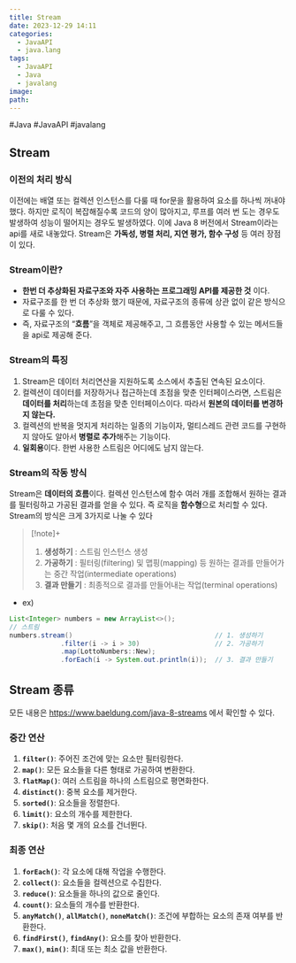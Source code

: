 ```yaml
---
title: Stream
date: 2023-12-29 14:11
categories:
  - JavaAPI
  - java.lang
tags:
  - JavaAPI
  - Java
  - javalang
image: 
path:
---
```

#Java #JavaAPI #javalang 

## Stream
### 이전의 처리 방식
이전에는 배열 또는 컬렉션 인스턴스를 다룰 때 for문을 활용하여 요소를 하나씩 꺼내야 했다. 하지만 로직이 복잡해질수록 코드의 양이 많아지고, 루프를 여러 번 도는 경우도 발생하여 성능이 떨어지는 경우도 발생하였다. 이에 Java 8 버전에서 Stream이라는 api를 새로 내놓았다. 
Stream은 **가독성, 병렬 처리, 지연 평가, 함수 구성** 등 여러 장점이 있다.

### Stream이란?
+ **한번 더 추상화된 자료구조와 자주 사용하는 프로그래밍 API를 제공한 것** 이다. 
+ 자료구조를 한 번 더 추상화 했기 때문에, 자료구조의 종류에 상관 없이 같은 방식으로 다룰 수 있다.
+ 즉, 자료구조의 “**흐름**”을 객체로 제공해주고, 그 흐름동안 사용할 수 있는 메서드들을 api로 제공해 준다.
### Stream의 특징
1. Stream은 데이터 처리연산을 지원하도록 소스에서 추출된 연속된 요소이다.
2. 컬렉션이 데이터를 저장하거나 접근하는데 초점을 맞춘 인터페이스라면, 스트림은 **데이터를 처리**하는데 초점을 맞춘 인터페이스이다. 따라서 **원본의 데이터를 변경하지 않는다.**
3. 컬렉션의 반복을 멋지게 처리하는 일종의 기능이자, 멀티스레드 관련 코드를 구현하지 않아도 알아서 **병렬로 추가**해주는 기능이다.
4. **일회용**이다. 한번 사용한 스트림은 어디에도 남지 않는다.
### Stream의 작동 방식
Stream은 **데이터의 흐름**이다. 컬렉션 인스턴스에 함수 여러 개를 조합해서 원하는 결과를 필터링하고 가공된 결과를 얻을 수 있다. 즉 로직을 **함수형**으로 처리할 수 있다. Stream의 방식은 크게 3가지로 나눌 수 있다

> [!note]+ 
> 1. **생성하기** : 스트림 인스턴스 생성
> 2. **가공하기** : 필터링(filtering) 및 맵핑(mapping) 등 원하는 결과를 만들어가는 중간 작업(intermediate operations)
> 3. **결과 만들기** : 최종적으로 결과를 만들어내는 작업(terminal operations)

+ ex)
```java
List<Integer> numbers = new ArrayList<>();
// 스트림
numbers.stream()									// 1. 생성하기
			 .filter(i -> i > 30) 					// 2. 가공하기
			 .map(LottoNumbers::New);
			 .forEach(i -> System.out.println(i));	// 3. 결과 만들기
```

## Stream 종류
모든 내용은 https://www.baeldung.com/java-8-streams 에서 확인할 수 있다.

### 중간 연산
1. **`filter()`**: 주어진 조건에 맞는 요소만 필터링한다.
2. **`map()`**: 모든 요소들을 다른 형태로 가공하여 변환한다.
3. **`flatMap()`**: 여러 스트림을 하나의 스트림으로 평면화한다.
4. **`distinct()`**: 중복 요소를 제거한다.
5. **`sorted()`**: 요소들을 정렬한다.
6. **`limit()`**: 요소의 개수를 제한한다.
7. **`skip()`**: 처음 몇 개의 요소를 건너뛴다.

### 최종 연산
1. **`forEach()`**: 각 요소에 대해 작업을 수행한다.
2. **`collect()`**: 요소들을 컬렉션으로 수집한다.
3. **`reduce()`**: 요소들을 하나의 값으로 줄인다.
4. **`count()`**: 요소들의 개수를 반환한다.
5. **`anyMatch()`**, **`allMatch()`**, **`noneMatch()`**: 조건에 부합하는 요소의 존재 여부를 반환한다.
6. **`findFirst()`**, **`findAny()`**: 요소를 찾아 반환한다.
7. **`max()`**, **`min()`**: 최대 또는 최소 값을 반환한다.